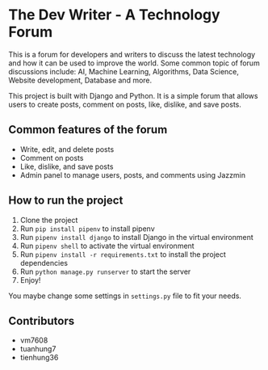 # The Dev Writer - A Technology Forum

This is a forum for developers and writers to discuss the latest technology and how it can be used to improve the world. Some common topic of forum discussions include: AI, Machine Learning, Algorithms, Data Science, Website development, Database and more.

This project is built with Django and Python. It is a simple forum that allows users to create posts, comment on posts, like, dislike, and save posts.

## Common features of the forum

- Write, edit, and delete posts
- Comment on posts
- Like, dislike, and save posts
- Admin panel to manage users, posts, and comments using Jazzmin

## How to run the project

1. Clone the project
2. Run `pip install pipenv` to install pipenv
3. Run `pipenv install django` to install Django in the virtual environment
4. Run `pipenv shell` to activate the virtual environment
5. Run `pipenv install -r requirements.txt` to install the project dependencies
6. Run `python manage.py runserver` to start the server
7. Enjoy!

You maybe change some settings in `settings.py` file to fit your needs.

## Contributors

- vm7608
- tuanhung7
- tienhung36
